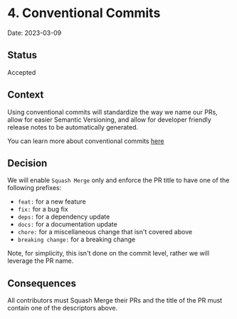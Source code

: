 # 4. Conventional Commits

Date: 2023-03-09

## Status

Accepted

## Context

Using conventional commits will standardize the way we name our PRs, allow for easier Semantic Versioning, and allow for developer friendly release notes to be automatically generated.

You can learn more about conventional commits [here](https://www.conventionalcommits.org/en/v1.0.0/)

## Decision

We will enable `Squash Merge` only and enforce the PR title to have one of the following prefixes:

- `feat:` for a new feature
- `fix:` for a bug fix
- `deps:` for a dependency update
- `docs:` for a documentation update
- `chore:` for a miscellaneous change that isn't covered above
- `breaking change:` for a breaking change

Note, for simplicity, this isn't done on the commit level, rather we will leverage the PR name.

## Consequences

All contributors must Squash Merge their PRs and the title of the PR must contain one of the descriptors above.
